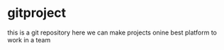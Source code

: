 # gitproject
this is a git repository
here we can make projects onine
best platform to work in a team
